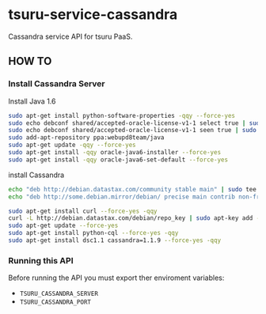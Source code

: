  # tsuru-service-cassandra

Cassandra service API for tsuru PaaS.

## HOW TO

### Install Cassandra Server


Install Java 1.6

```bash
sudo apt-get install python-software-properties -qqy --force-yes
sudo echo debconf shared/accepted-oracle-license-v1-1 select true | sudo debconf-set-selections
sudo echo debconf shared/accepted-oracle-license-v1-1 seen true | sudo debconf-set-selections
sudo add-apt-repository ppa:webupd8team/java
sudo apt-get update -qqy --force-yes
sudo apt-get install -qqy oracle-java6-installer --force-yes
sudo apt-get install -qqy oracle-java6-set-default --force-yes
```

install Cassandra

```bash
echo "deb http://debian.datastax.com/community stable main" | sudo tee /etc/apt/sources.list.d/cassandra.sources.list > /dev/null
echo "deb http://some.debian.mirror/debian/ precise main contrib non-free" | sudo tee /etc/apt/source.list > /dev/null

sudo apt-get install curl --force-yes -qqy
curl -L http://debian.datastax.com/debian/repo_key | sudo apt-key add -
sudo apt-get update --force-yes
sudo apt-get install python-cql --force-yes -qqy
sudo apt-get install dsc1.1 cassandra=1.1.9 --force-yes -qqy
```

### Running this API

Before running the API you must export ther enviroment variables:

 - `TSURU_CASSANDRA_SERVER`
 - `TSURU_CASSANDRA_PORT`





